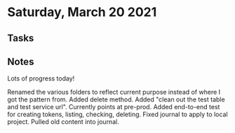 # Saturday, March 20 2021

## Tasks

## Notes
Lots of progress today!

Renamed the various folders to reflect current purpose instead of where I got the pattern from.
Added delete method.
Added "clean out the test table and test service url".  Currently points at pre-prod.
Added end-to-end test for creating tokens, listing, checking, deleting.
Fixed journal to apply to local project.
Pulled old content into journal.
